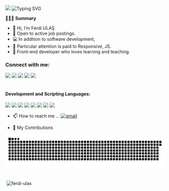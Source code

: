 
<img src="https://github.com/thompsonemerson/thompsonemerson/raw/master/cover-thompson.png" height="200"/>
<img src="https://readme-typing-svg.herokuapp.com?font=Fira+Code&weight=800&size=18&pause=1000&color=ddd&center=true&vCenter=true&width=550&lines=I'm+Ferdi+Ulas;Computer+Science+Student;Web+Developer;I+Always+have+a+passion+for+coding+and+learning" alt="Typing SVG"  >


🧑🏻‍💻 **Summary**
- 👋 Hi, I’m Ferdi ULAŞ
- 🌱 Open to active job postings.
- 💻 In addition to software development,
- 🚀 Particular attention is paid to Responsive, JS.
- 🥳 Front-end developer who loves learning and teaching.



<h3 align="left">Connect with me:</h3>
<p align="left">
<a href="https://www.youtube.com/channel/UChPHeSoAXW4V8C08Q3TIYxA" target="_blank"><img src="https://img.shields.io/badge/YouTube-%23FF0000.svg?logo=YouTube&logoColor=white"></a>  
<a href="https://www.linkedin.com/in/ferdiulas-/" target="_blank"><img src="https://img.shields.io/badge/LinkedIn-%230274B3.svg?logo=linkedin&logoColor=white"></a>
<a href="https://www.youtube.com/@jr.ferdiulas" target="_blank"><img src="https://img.shields.io/badge/Discord-%235865F2.svg?logo=discord&logoColor=white"></a>
<a href="https://www.youtube.com/@jr.ferdiulas" target="_blank"><img src="https://img.shields.io/badge/Instagram-%23ff0069.svg?logo=Instagram&logoColor=white"></a>
<a href="https://www.youtube.com/@jr.ferdiulas" target="_blank"><img src="https://img.shields.io/badge/X-black.svg?logo=X&logoColor=white"></a>



<h1></h1>

<h4 align="left">Development and Scripting Languages:</h4>
<p align="left">
  <img src="https://img.shields.io/badge/Visual_Studio_Code-%23007ACC.svg?style=for-the-badge&logo=visual-studio-code&logoColor=white">
  <img src="https://img.shields.io/badge/html5-%23E34F26.svg?style=for-the-badge&logo=html5&logoColor=white">
  <img src="https://img.shields.io/badge/css3-%231572B6.svg?style=for-the-badge&logo=css3&logoColor=white">
  <img src="https://img.shields.io/badge/bootstrap-%23563D7C.svg?style=for-the-badge&logo=bootstrap&logoColor=white">
 <img src="https://img.shields.io/badge/sass-%23CC6699.svg?style=for-the-badge&logo=sass&logoColor=white">
  <img src="https://img.shields.io/badge/javascript-%23323330.svg?style=for-the-badge&logo=javascript&logoColor=%23F7DF1E">
   <img src="https://img.shields.io/badge/react-%2361DAFB.svg?style=for-the-badge&logo=react&logoColor=white">
  <img src="https://img.shields.io/badge/vercel-%23000000.svg?style=for-the-badge&logo=vercel&logoColor=white">


 
  


  
</p>










 - 📫 How to reach me ... 
[![gmail](https://img.shields.io/badge/-frontenddevferdi@gmail.com-D14836?style=flat&logo=Gmail&logoColor=white)](mailto:frontenddevferdi@gmail.com)


 - 🐍 My Contributions















<picture>
  <source media="(prefers-color-scheme: dark)" srcset="https://raw.githubusercontent.com/ferdi-ulas/ferdi-ulas/output/github-contribution-grid-snake-dark.svg">
  <source media="(prefers-color-scheme: light)" srcset="https://raw.githubusercontent.com/ferdi-ulas/ferdi-ulas/output/github-contribution-grid-snake.svg">
  <img alt="github contribution grid snake animation" src="https://raw.githubusercontent.com/ferdi-ulas/ferdi-ulas/output/github-contribution-grid-snake.svg">
</picture>
<br>

<br>



<p>&nbsp;<img align="center" src="https://github-readme-stats.vercel.app/api?username=ferdi-ulas&show_icons=true&locale=en&theme=radical" alt="ferdi-ulas" /></p>







